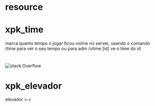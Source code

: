 # resource

# xpk_time
marca quanto tempo o jogar ficou online no server, usando o comando /time para ver o seu tempo ou para adm /vtime [id] ve o time do id
#
![stack Overflow](https://i.imgur.com/Y6aQOsp.png)
# xpk_elevador
elevador >.<

